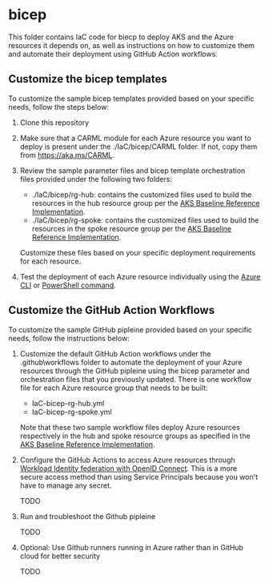 # bicep

This folder contains IaC code for biecp to deploy AKS and the Azure resources it depends on, as well as instructions on how to customize them and automate their deployment using GitHub Action workflows.

## Customize the bicep templates
To customize the sample bicep templates provided based on your specific needs, follow the steps below:

1. Clone this repository

2. Make sure that a CARML module for each Azure resource you want to deploy is present under the ./IaC/bicep/CARML folder. If not, copy them from https://aka.ms/CARML.

3. Review the sample parameter files and bicep template orchestration files provided under the following two folders:

    - ./IaC/bicep/rg-hub: contains the customized files used to build the resources in the hub resource group per the [AKS Baseline Reference Implementation](https://github.com/mspnp/aks-baseline/blob/main/04-networking.md).
    - ./IaC/bicep/rg-spoke: contains the customized files used to build the resources in the spoke resource group per the [AKS Baseline Reference Implementation](https://github.com/mspnp/aks-baseline/blob/main/04-networking.md).

   Customize these files based on your specific deployment requirements for each resource.

4. Test the deployment of each Azure resource individually using the [Azure CLI](https://docs.microsoft.com/en-us/azure/azure-resource-manager/bicep/deploy-cli) or [PowerShell command](https://docs.microsoft.com/en-us/azure/azure-resource-manager/bicep/deploy-powershell).

## Customize the GitHub Action Workflows
To customize the sample GitHub pipleine provided based on your specific needs, follow the instructions below:

1. Customize the default GitHub Action workflows under the .github\workflows folder to automate the deployment of your Azure resources through the GitHub pipleine using the bicep parameter and orchestration files that you previously updated. There is one workflow file for each Azure resource group that needs to be built:
   - IaC-bicep-rg-hub.yml
   - IaC-bicep-rg-spoke.yml

    Note that these two sample workflow files deploy Azure resources respectively in the hub and spoke resource groups as specified in the [AKS Baseline Reference Implementation](https://github.com/mspnp/aks-baseline/blob/main/04-networking.md).

2. Configure the GitHub Actions to access Azure resources through [Workload Identity federation with OpenID Connect](https://docs.microsoft.com/en-us/azure/developer/github/connect-from-azure?tabs=azure-portal%2Cwindows#use-the-azure-login-action-with-openid-connect). This is a more secure access method than using Service Principals because you won't have to manage any secret.

   TODO

3. Run and troubleshoot the Github pipleine
   
   TODO

4. Optional: Use Github runners running in Azure rather than in GitHub cloud for better security

   TODO

